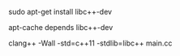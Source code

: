 sudo apt-get install libc++-dev

apt-cache depends libc++-dev

clang++ -Wall -std=c++11 -stdlib=libc++ main.cc